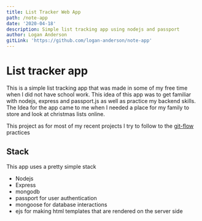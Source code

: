 ```yaml
---
title: List Tracker Web App
path: /note-app
date: '2020-04-18'
description: Simple list tracking app using nodejs and passport
author: Logan Anderson
gitLink: 'https://github.com/logan-anderson/note-app'
---
```


# List tracker app

This is a simple list tracking app that was made in some of my free time when I did not have school work. This idea of this app was to get familiar with nodejs, express and passport.js as well as practice my backend skills. The Idea for the app came to me when I needed a place for my family to store and look at christmas lists online.

This project as for most of my recent projects I try to follow to the [git-flow](https://www.atlassian.com/git/tutorials/comparing-workflows/gitflow-workflow) practices 
## Stack

This app uses a pretty simple stack

* Nodejs
* Express
* mongodb
* passport for user authentication
* mongoose for database interactions
* ejs for making html templates that are rendered on the server side

